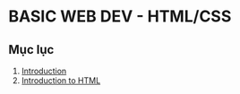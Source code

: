 # BASIC WEB DEV - HTML/CSS

## Mục lục

1. [Introduction](./introduction/introduction.md)
2. [Introduction to HTML](./introduction_to_html/introduction_to_html.md)
